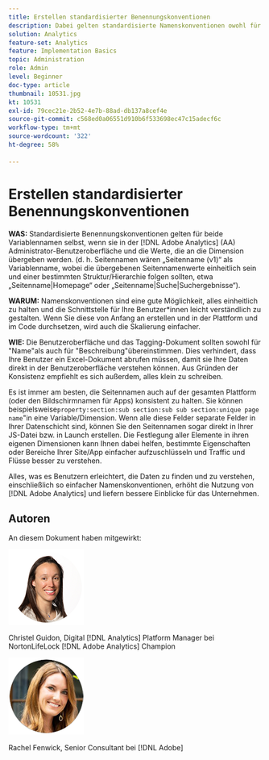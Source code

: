 ```yaml
---
title: Erstellen standardisierter Benennungskonventionen
description: Dabei gelten standardisierte Namenskonventionen owohl für den Variablennamen selbst, wenn er in der Admin-Benutzeroberfläche aktiviert ist, als auch für die Werte, die an die Dimension übergeben werden.
solution: Analytics
feature-set: Analytics
feature: Implementation Basics
topic: Administration
role: Admin
level: Beginner
doc-type: article
thumbnail: 10531.jpg
kt: 10531
exl-id: 79cec21e-2b52-4e7b-88ad-db137a8cef4e
source-git-commit: c568ed0a06551d910b6f533698ec47c15adecf6c
workflow-type: tm+mt
source-wordcount: '322'
ht-degree: 58%

---
```


# Erstellen standardisierter Benennungskonventionen

**WAS:** Standardisierte Benennungskonventionen gelten für beide Variablennamen selbst, wenn sie in der [!DNL Adobe Analytics] (AA) Administrator-Benutzeroberfläche und die Werte, die an die Dimension übergeben werden. (d. h. Seitennamen wären „Seitenname (v1)“ als Variablenname, wobei die übergebenen Seitennamenwerte einheitlich sein und einer bestimmten Struktur/Hierarchie folgen sollten, etwa „Seitenname|Homepage“ oder „Seitenname|Suche|Suchergebnisse“).

**WARUM:** Namenskonventionen sind eine gute Möglichkeit, alles einheitlich zu halten und die Schnittstelle für Ihre Benutzer*innen leicht verständlich zu gestalten. Wenn Sie diese von Anfang an erstellen und in der Plattform und im Code durchsetzen, wird auch die Skalierung einfacher.

**WIE:** Die Benutzeroberfläche und das Tagging-Dokument sollten sowohl für &quot;Name&quot;als auch für &quot;Beschreibung&quot;übereinstimmen. Dies verhindert, dass Ihre Benutzer ein Excel-Dokument abrufen müssen, damit sie Ihre Daten direkt in der Benutzeroberfläche verstehen können. Aus Gründen der Konsistenz empfiehlt es sich außerdem, alles klein zu schreiben.

Es ist immer am besten, die Seitennamen auch auf der gesamten Plattform (oder den Bildschirmnamen für Apps) konsistent zu halten. Sie können beispielsweise`property:section:sub section:sub sub section:unique page name`&quot;in eine Variable/Dimension. Wenn alle diese Felder separate Felder in Ihrer Datenschicht sind, können Sie den Seitennamen sogar direkt in Ihrer JS-Datei bzw. in Launch erstellen. Die Festlegung aller Elemente in ihren eigenen Dimensionen kann Ihnen dabei helfen, bestimmte Eigenschaften oder Bereiche Ihrer Site/App einfacher aufzuschlüsseln und Traffic und Flüsse besser zu verstehen.

Alles, was es Benutzern erleichtert, die Daten zu finden und zu verstehen, einschließlich so einfacher Namenskonventionen, erhöht die Nutzung von [!DNL Adobe Analytics] und liefern bessere Einblicke für das Unternehmen.

## Autoren

An diesem Dokument haben mitgewirkt:

![Christel Guidon](assets/Christel-Headshot-150.png)

Christel Guidon, Digital [!DNL Analytics] Platform Manager bei NortonLifeLock
[!DNL Adobe Analytics] Champion

![Rachel Fenwick](assets/Rachel-Fenwick-150.png)

Rachel Fenwick, Senior Consultant bei [!DNL Adobe]
